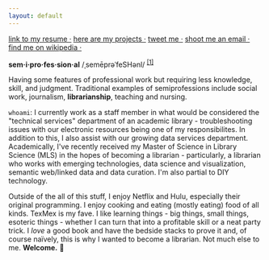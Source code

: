 ```yaml
---
layout: default
---
```

[link to my resume ·](./resume.html)
[here are my projects ·](https://aouriri.github.io/blog/)
[tweet me ·](https://twitter.com/ao_uriri)
[shoot me an email ·](mailto:ateauriri@gmail.com)
[find me on wikipedia ·](https://en.wikipedia.org/wiki/User:Auriri)

**sem·i·pro·fes·sion·al**
/ˌsemēprəˈfeSHənl/ <sup>[[1]](https://en.wikipedia.org/wiki/Semiprofession#cite_ref-1)</sup>

Having some features of professional work but requiring less knowledge, skill, and judgment. Traditional examples of semiprofessions include social work, journalism, **librarianship**, teaching and nursing.

`whoami`: I currently work as a staff member in what would be considered the "technical services" department of an academic library - troubleshooting issues with our electronic resources being one of my responsibilites. In addition to this, I also assist with our growing data services department. Academically, I've recently received my Master of Science in Library Science (MLS) in the hopes of becoming a librarian - particularly, a librarian who works with emerging technologies, data science and visualization, semantic web/linked data and data curation. I'm also partial to DIY technology.

Outside of the all of this stuff, I enjoy Netflix and Hulu, especially their original programming. I enjoy cooking and eating (mostly eating) food of all kinds. TexMex is my fave. I like learning things - big things, small things, esoteric things - whether I can turn that into a profitable skill or a neat party trick. I *love* a good book and have the bedside stacks to prove it and, of course naïvely, this is why I wanted to become a librarian. Not much else to me. **Welcome.** :wave:
